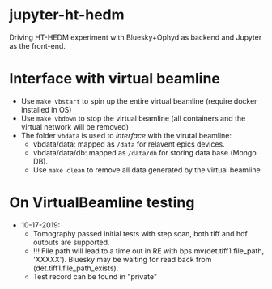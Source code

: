 # jupyter-ht-hedm
Driving HT-HEDM experiment with Bluesky+Ophyd as backend and Jupyter as the front-end.

# Interface with virtual beamline

* Use `make vbstart` to spin up the entire virtual beamline (require docker installed in OS)
* Use `make vbdown` to stop the virtual beamline (all containers and the virtual network will be removed)
* The folder `vbdata` is used to _interface_ with the virutal beamline:
  * vbdata/data: mapped as `/data` for relavent epics devices.
  * vbdata/data/db: mapped as `/data/db` for storing data base (Mongo DB).
  * Use `make clean` to remove all data generated by the virtual beamline

# On VirtualBeamline testing
* 10-17-2019: 
   * Tomography passed initial tests with step scan, both tiff and hdf outputs are supported.
   * !!! File path will lead to a time out in RE with bps.mv(det.tiff1.file_path, 'XXXXX'). Bluesky may be waiting for read back from (det.tiff1.file_path_exists).
   * Test record can be found in "private"

